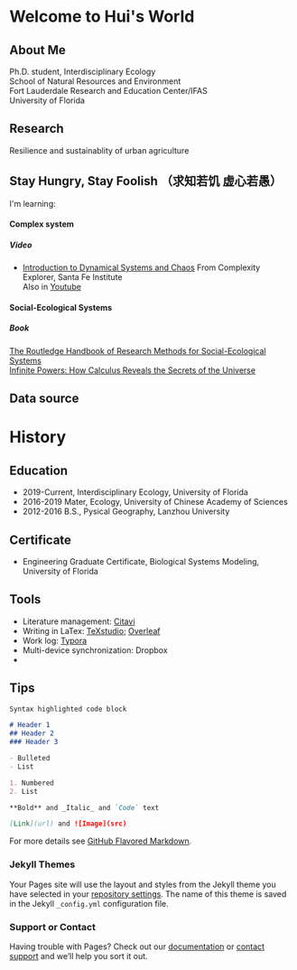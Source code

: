 # Welcome to Hui's World

## About Me
Ph.D. student, Interdisciplinary Ecology\
School of Natural Resources and Environment\
Fort Lauderdale Research and Education Center/IFAS\
University of Florida



## Research
Resilience and sustainablity of urban agriculture


## Stay Hungry, Stay Foolish （求知若饥 虚心若愚）
I'm learning:
#### Complex system

##### Video
- [Introduction to Dynamical Systems and Chaos](https://www.complexityexplorer.org/courses/120-introduction-to-dynamical-systems-and-chaos)
  From Complexity Explorer, Santa Fe Institute\
  Also in [Youtube](https://www.youtube.com/playlist?list=PLF0b3ThojznQwpDEClMZmHssMsuPnQxZT)
#### Social-Ecological Systems
##### Book
[The Routledge Handbook of Research Methods for Social-Ecological Systems](https://www.routledge.com/The-Routledge-Handbook-of-Research-Methods-for-Social-Ecological-Systems/Biggs-Vos-Preiser-Clements-Maciejewski-Schluter/p/book/9780367898403)\
[Infinite Powers: How Calculus Reveals the Secrets of the Universe](https://www.amazon.com/gp/product/B07FKF9DVJ/ref=ppx_yo_dt_b_d_asin_title_o06?ie=UTF8&psc=1)

## Data source


# History
## Education
- 2019-Current, Interdisciplinary Ecology, University of Florida
- 2016-2019 Mater, Ecology, University of Chinese Academy of Sciences
- 2012-2016 B.S., Pysical Geography, Lanzhou University 

## Certificate
- Engineering Graduate Certificate, Biological Systems Modeling, University of Florida

## Tools
- Literature management: [Citavi](https://www.citavi.com/en)
- Writing in LaTex: [TeXstudio](https://www.texstudio.org/); [Overleaf](https://www.overleaf.com/project)
- Work log: [Typora](https://typora.io/)
- Multi-device synchronization: Dropbox
- 

## Tips

```markdown
Syntax highlighted code block

# Header 1
## Header 2
### Header 3

- Bulleted
- List

1. Numbered
2. List

**Bold** and _Italic_ and `Code` text

[Link](url) and ![Image](src)
```

For more details see [GitHub Flavored Markdown](https://guides.github.com/features/mastering-markdown/).

### Jekyll Themes

Your Pages site will use the layout and styles from the Jekyll theme you have selected in your [repository settings](https://github.com/huizhao0804z/huizhao0804z.github.io/settings/pages). The name of this theme is saved in the Jekyll `_config.yml` configuration file.

### Support or Contact

Having trouble with Pages? Check out our [documentation](https://docs.github.com/categories/github-pages-basics/) or [contact support](https://support.github.com/contact) and we’ll help you sort it out.

